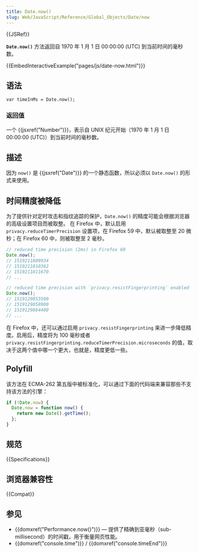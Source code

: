 ```yaml
---
title: Date.now()
slug: Web/JavaScript/Reference/Global_Objects/Date/now
---
```


{{JSRef}}

**`Date.now()`** 方法返回自 1970 年 1 月 1 日 00:00:00 (UTC) 到当前时间的毫秒数。

{{EmbedInteractiveExample("pages/js/date-now.html")}}

## 语法

```plain
var timeInMs = Date.now();
```

### 返回值

一个 {{jsxref("Number")}}，表示自 UNIX 纪元开始（1970 年 1 月 1 日 00:00:00 (UTC)）到当前时间的毫秒数。

## 描述

因为 `now()` 是 {{jsxref("Date")}} 的一个静态函数，所以必须以 `Date.now()` 的形式来使用。

## 时间精度被降低

为了提供针对定时攻击和指纹追踪的保护，`Date.now()` 的精度可能会根据浏览器的高级设置项目而被取整。
在 Firefox 中，默认启用 `privacy.reduceTimerPrecision` 设置项，在 Firefox 59 中，默认被取整至 20 微秒；在 Firefox 60 中，则被取整至 2 毫秒。

```js
// reduced time precision (2ms) in Firefox 60
Date.now();
// 1519211809934
// 1519211810362
// 1519211811670
// ...

// reduced time precision with `privacy.resistFingerprinting` enabled
Date.now();
// 1519129853500
// 1519129858900
// 1519129864400
// ...
```

在 Firefox 中，还可以通过启用 `privacy.resistFingerprinting` 来进一步降低精度。启用后，精度将为 100 毫秒或者 `privacy.resistFingerprinting.reduceTimerPrecision.microseconds` 的值，取决于这两个值中哪一个更大，也就是，精度更低一些。

## Polyfill

该方法在 ECMA-262 第五版中被标准化，可以通过下面的代码端来兼容那些不支持该方法的引擎：

```js
if (!Date.now) {
  Date.now = function now() {
    return new Date().getTime();
  };
}
```

## 规范

{{Specifications}}

## 浏览器兼容性

{{Compat}}

## 参见

- {{domxref("Performance.now()")}} — 提供了精确到亚毫秒（sub-millisecond）的时间戳，用于衡量网页性能。
- {{domxref("console.time")}} / {{domxref("console.timeEnd")}}
